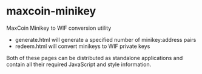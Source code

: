 # maxcoin-minikey
MaxCoin Minikey to WIF conversion utility

* generate.html will generate a specified number of minikey:address pairs
* redeem.html will convert minikeys to WIF private keys

Both of these pages can be distributed as standalone applications and contain all their required JavaScript and style information.
